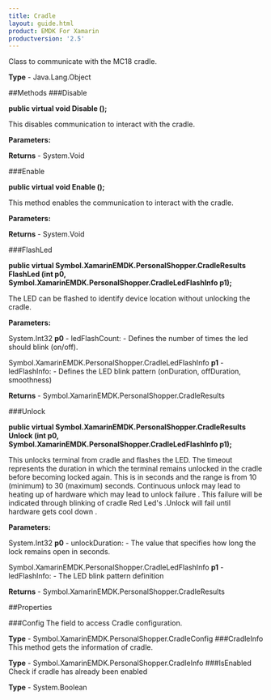 ```yaml
---
title: Cradle
layout: guide.html
product: EMDK For Xamarin 
productversion: '2.5' 
---
```

Class to communicate with the MC18 cradle.

**Type** - Java.Lang.Object

##Methods
###Disable

**public virtual void Disable ();**

This disables communication to interact with the cradle.

**Parameters:**

**Returns** - System.Void

###Enable

**public virtual void Enable ();**

This method enables the communication to interact with the cradle.

**Parameters:**

**Returns** - System.Void

###FlashLed

**public virtual Symbol.XamarinEMDK.PersonalShopper.CradleResults FlashLed (int p0, Symbol.XamarinEMDK.PersonalShopper.CradleLedFlashInfo p1);**

The LED can be flashed to identify device location without unlocking the cradle.

**Parameters:**

System.Int32 **p0**  - ledFlashCount: - Defines the number of times the led should blink (on/off).

Symbol.XamarinEMDK.PersonalShopper.CradleLedFlashInfo **p1**  - ledFlashInfo: - Defines the LED blink pattern (onDuration, offDuration, smoothness)

**Returns** - Symbol.XamarinEMDK.PersonalShopper.CradleResults

###Unlock

**public virtual Symbol.XamarinEMDK.PersonalShopper.CradleResults Unlock (int p0, Symbol.XamarinEMDK.PersonalShopper.CradleLedFlashInfo p1);**

This unlocks terminal from cradle and flashes the LED. The timeout represents the duration in which the terminal remains unlocked in the cradle before becoming locked again. This is in seconds and the range is from 10 (minimum) to 30 (maximum) seconds. Continuous unlock may lead to heating up of hardware which may lead to unlock failure . This failure will be indicated through blinking of cradle Red Led's .Unlock will fail until hardware gets cool down .


**Parameters:**

System.Int32 **p0**  - unlockDuration: - The value that specifies how long the lock remains open in seconds.

Symbol.XamarinEMDK.PersonalShopper.CradleLedFlashInfo **p1**  - ledFlashInfo: - The LED blink pattern definition

**Returns** - Symbol.XamarinEMDK.PersonalShopper.CradleResults

##Properties

###Config
The field to access Cradle configuration.

**Type** - Symbol.XamarinEMDK.PersonalShopper.CradleConfig
###CradleInfo
This method gets the information of cradle.

**Type** - Symbol.XamarinEMDK.PersonalShopper.CradleInfo
###IsEnabled
Check if cradle has already been enabled

**Type** - System.Boolean
